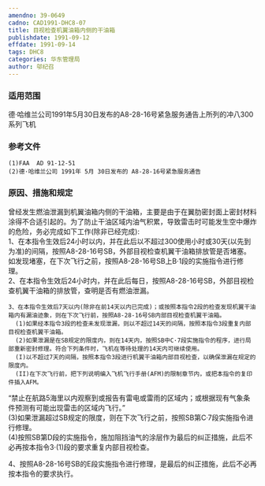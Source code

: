 ```yaml
---
amendno: 39-0649  
cadno: CAD1991-DHC8-07  
title: 目视检查机翼油箱内侧的干油箱  
publishdate: 1991-09-12  
effdate: 1991-09-14  
tags: DHC8  
categories: 华东管理局  
author: 邬纪召  
---
```

  
### 适用范围  
德·哈维兰公司1991年5月30日发布的A8-28-16号紧急服务通告上所列的冲八300系列飞机  
  
<!--more-->  
### 参考文件  
    (1)FAA  AD 91-12-51  
    (2)德·哈维兰公司 1991年 5月 30日发布的 A8-28-16号紧急服务通告  
  
### 原因、措施和规定  
曾经发生燃油泄漏到机翼油箱内侧的干油箱，主要是由于在翼肋密封面上密封材料涂得不合适引起的。为了防止干油区域内油气积累，导致雷击时可能发生空中爆炸的危险，务必完成如下工作(除非已经完成):  
1、在本指令生效后24小时以内，并在此后以不超过300使用小时或30天(以先到为准)的间隔，按照A8-28-16号SB，外部目视检查机翼干油箱排放管是否堵塞。如发现堵塞，在下次飞行之前，按照A8-28-16号SB上B·1段的实施指令进行修理。  
    2、在本指令生效后24小时内，并在此后每日，按照A8-28-16号SB，外部目视检查机翼干油箱的排放管，查明是否有燃油泄漏。  
  
    3、在本指令生效后7天以内(除非在前14天以内已完成)；或按照本指令2段的检查发现机翼干油箱内有漏油迹象，则在下次飞行前，按照A8-28-16号SB内部目视检查机翼干油箱。  
      (1)如果经本指令3段的检查未发现泄漏，则以不超过14天的间隔，按照本指令3段重复内部目视检查机翼干油箱。  
      (2)如果泄漏是在SB规定的限度内，则在14天内，按照SB中C·7段实施指令的程序，进行局部重新密封修理。符合下列条件时，飞机在等待处理的14天内可继续使用。  
      (I)以不超过7天的间隔，按照本指令3段进行机翼干油箱内部目视检查，以确保泄漏在规定的限度内。  
      (II)在下次飞行前，把下列说明编入飞机飞行手册(AFM)的限制章节内，或把本指令的复印件插入AFM。  
“禁止在航路5海里以内观察到或报告有雷电或雷雨的区域内；或根据现有气象条件预测有可能出现雷击的区域内飞行。”  
      (3)如果泄漏超过SB规定的限度，则在下次飞行之前，按照SB第C·7段实施指令进行修理。  
(4)按照SB第D段的实施指令，施加阻挡油气的涂层作为最后的纠正措施，此后不必再按本指令3·(1)段的要求重复内部目视检查。  
  
4、按照A8-28-16号SB的E段实施指令进行修理，是最后的纠正措施，此后不必再按本指令的要求执行。  
